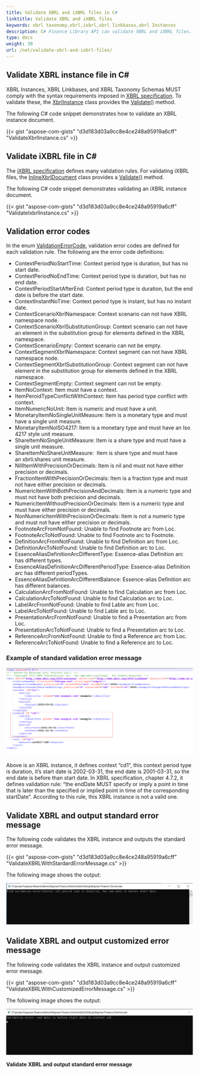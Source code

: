 ```yaml
---
title: Validate XBRL and iXBRL files in C#
linktitle: Validate XBRL and iXBRL files
keywords: xbrl taxonomy,xbrl,ixbrl,xbrl linkbases,xbrl Instances
description: C# Finance Library API can validate XBRL and iXBRL files. Please see the sample codes given in this article for more information.
type: docs
weight: 30
url: /net/validate-xbrl-and-ixbrl-files/
---
```


## **Validate XBRL instance file in C#**
XBRL Instances, XBRL Linkbases, and XBRL Taxonomy Schemas MUST comply with the syntax requirements imposed in [XBRL specification](http://www.xbrl.org/Specification/XBRL-2.1/REC-2003-12-31/XBRL-2.1-REC-2003-12-31+corrected-errata-2013-02-20.html). To validate these, the [XbrlInstance](https://reference.aspose.com/finance/net/aspose.finance.xbrl/xbrlinstance) class provides the [Validate()](https://reference.aspose.com/finance/net/aspose.finance.xbrl/xbrlinstance/methods/validate) method.

The following C# code snippet demonstrates how to validate an XBRL instance document.

{{< gist "aspose-com-gists" "d3d183d03a9cc8e4ce248a95919a6cff" "ValidateXbrlInstance.cs" >}}
## **Validate iXBRL file in C#**
The [iXBRL specification](http://www.xbrl.org/specification/inlinexbrl-part1/rec-2013-11-18/inlinexbrl-part1-rec-2013-11-18.html) defines many validation rules. For validating iXBRL files, the [InlineXbrlDocument](https://reference.aspose.com/finance/net/aspose.finance.xbrl.inline/inlinexbrldocument) class provides a [Validate()](https://reference.aspose.com/finance/net/aspose.finance.xbrl.inline/inlinexbrldocument/methods/validate) method.

The following C# code snippet demonstrates validating an iXBRL instance document.

{{< gist "aspose-com-gists" "d3d183d03a9cc8e4ce248a95919a6cff" "ValidateIxbrlInstance.cs" >}}
## **Validation error codes**
In the enum [ValidationErrorCode](https://reference.aspose.com/finance/net/aspose.finance.xbrl.validator/validationerrorcode), validation error codes are defined for each validation rule. 
The following are the error code definitions:

- ContextPeriodNoStartTime: Context period type is duration, but has no start date.
- ContextPeriodNoEndTime: Context period type is duration, but has no end date.
- ContextPeriodStartAfterEnd: Context period type is duration, but the end date is before the start date.
- ContextInstantNoTime: Context period type is instant, but has no instant date.
- ContextScenarioXbrlNamespace: Context scenario can not have XBRL namespace node.
- ContextScenarioXbrlSubstitutionGroup: Context scenario can not have an element in the substitution group for elements defined in the XBRL namespace.
- ContextScenarioEmpty: Context scenario can not be empty.
- ContextSegmentXbrlNamespace: Context segment can not have XBRL namespace node.
- ContextSegmentXbrlSubstitutionGroup: Context segment can not have element in the substitution group for elements defined in the XBRL namespace.
- ContextSegmentEmpty: Context segment can not be empty.
- ItemNoContext: Item must have a context.
- ItemPeroidTypeConflictWithContext: Item has period type conflict with context.
- ItemNumericNoUnit: Item is numeric and must have a unit.
- MonetaryItemNoSingleUnitMeasure: Item is a monetary type and must have a single unit measure.
- MonetaryItemNoISO4217: Item is a monetary type and must have an Iso 4217 style unit measure.
- ShareItemNoSingleUnitMeasure: Item is a share type and must have a single unit measure.
- ShareItemNoShareUnitMeasure:  Item is share type and must have an xbrli:shares unit measure.
- NillItemWithPrecisionOrDecimals: Item is nil and must not have either precision or decimals.
- FractionItemWithPrecisionOrDecimals: Item is a fraction type and must not have either precision or decimals.
- NumericItemWithBothPrecisionAndDecimals: Item is a numeric type and must not have both precision and decimals.
- NumericItemWithoutPrecisionOrDecimals: Item is a numeric type and must have either precision or decimals.
- NonNumericItemWithPrecisionOrDecimals: Item is not a numeric type and must not have either precision or decimals.
- FootnoteArcFromNotFound: Unable to find Footnote arc from Loc.
- FootnoteArcToNotFound: Unable to find Footnote arc to Footnote.
- DefinitionArcFromNotFound: Unable to find Definition arc from Loc.
- DefinitionArcToNotFound: Unable to find Definition arc to Loc.
- EssenceAliasDefinitionArcDifferentType: Essence-alias Definition arc has different types.
- EssenceAliasDefinitionArcDifferentPeriodType: Essence-alias Definition arc has different periodTypes.
- EssenceAliasDefinitionArcDifferentBalance: Essence-alias Definition arc has different balances.
- CalculationArcFromNotFound: Unable to find Calculation arc from Loc.
- CalculationArcToNotFound: Unable to find Calculation arc to Loc.
- LabelArcFromNotFound: Unable to find Lable arc from Loc.
- LabelArcToNotFound: Unable to find Lable arc to Loc.
- PresentationArcFromNotFound: Unable to find a Presentation arc from Loc.
- PresentationArcToNotFound: Unable to find a Presentation arc to Loc.
- ReferenceArcFromNotFound: Unable to find a Reference arc from Loc.
- ReferenceArcToNotFound: Unable to find a Reference arc to Loc.
### **Example of standard validation error message**
![todo:image_alt_text](validate-xbrl-and-ixbrl-files_1.png)

Above is an XBRL instance, it defines context “cd1”, this context period type is duration, it’s start date is 2002-03-31, the end date is 2001-03-31, so the end date is before than start date. In XBRL specification, chapter 4.7.2, it defines validation rule: “the endDate MUST specify or imply a point in time that is later than the specified or implied point in time of the corresponding startDate”. According to this rule, this XBRL instance is not a valid one.
## **Validate XBRL and output standard error message**
The following code validates the XBRL instance and outputs the standard error message.

{{< gist "aspose-com-gists" "d3d183d03a9cc8e4ce248a95919a6cff" "ValidateXBRLWithStardardErrorMessage.cs" >}}

The following image shows the output:

![todo:image_alt_text](validate-xbrl-and-ixbrl-files_2.png)
## **Validate XBRL and output customized error message**
The following code validates the XBRL instance and output customized error message.

{{< gist "aspose-com-gists" "d3d183d03a9cc8e4ce248a95919a6cff" "ValidateXBRLWithCustomizedErrorMessage.cs" >}}

The following image shows the output:

![todo:image_alt_text](validate-xbrl-and-ixbrl-files_3.png)

**Validate XBRL and output standard error message**


